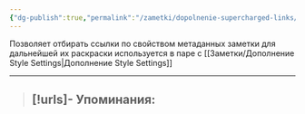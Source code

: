 ```yaml
---
{"dg-publish":true,"permalink":"/zametki/dopolnenie-supercharged-links/","created":"2024-07-13 14:52"}
---
```


Позволяет отбирать ссылки по свойством метаданных заметки для дальнейшей их раскраски используется в паре с [[Заметки/Дополнение Style Settings\|Дополнение Style Settings]]

---
> [!urls]- Упоминания:
> - 